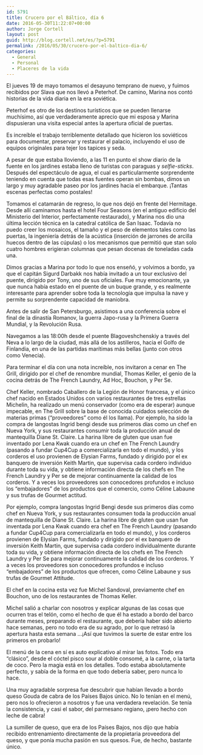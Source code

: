 ```yaml
---
id: 5791
title: Crucero por el Báltico, día 6
date: 2016-05-30T11:22:07+00:00
author: Jorge Cortell
layout: post
guid: http://blog.cortell.net/es/?p=5791
permalink: /2016/05/30/crucero-por-el-baltico-dia-6/
categories:
  - General
  - Personal
  - Placeres de la vida
---
```

El jueves 19 de mayo tomamos el desayuno temprano de nuevo, y fuimos recibidos por Slava que nos llevó a Peterhof. De camino, Marina nos contó historias de la vida diaria en la era soviética.

Peterhof es otro de los destinos turísticos que se pueden llenarse muchísimo, así que verdaderamente aprecio que mi esposa y Marina dispusieran una visita especial antes la apertura oficial de puertas.

Es increíble el trabajo terriblemente detallado que hicieron los soviéticos para documentar, preservar y restaurar el palacio, incluyendo el uso de equipos originales para tejer los tapices y seda.

A pesar de que estaba lloviendo, a las 11 en punto el show diario de la fuente en los jardines estaba lleno de turistas con paraguas y _selfie-sticks_. Después del espectáculo de agua, el cual es particularmente sorprendente teniendo en cuenta que todas esas fuentes operan sin bombas, dimos un largo y muy agradable paseo por los jardines hacia el embarque. ¡Tantas escenas perfectas como postales!

Tomamos el catamarán de regreso, lo que nos dejó en frente del Hermitage. Desde allí caminamos hasta el hotel Four Seasons (en el antiguo edificio del Ministerio del Interior, perfectamente restaurado), y Marina nos dio una última lección técnica en la catedral católica de San Isaac. Todavía no puedo creer los mosaicos, el tamaño y el peso de elementos tales como las puertas, la ingeniería detrás de la acústica (inserción de jarrones de arcilla huecos dentro de las cúpulas) o los mecanismos que permitió que stan solo cuatro hombres erigieran columnas que pesan docenas de toneladas cada una.

Dimos gracias a Marina por todo lo que nos enseñó, y volvimos a bordo, ya que el capitán Sigurd Darbakk nos había invitado a un tour exclusivo del puente, dirigido por Tony, uno de sus oficiales. Fue muy emocionante, ya que nunca había estado en el puente de un buque grande, y es realmente interesante para aprender sobre toda la tecnología que impulsa la nave y permite su sorprendente capacidad de maniobra.

Antes de salir de San Petersburgo, asistimos a una conferencia sobre el final de la dinastía Romanov, la guerra Japo-rusa y la Primera Guerra Mundial, y la Revolución Rusa.

Navegamos a las 18:00h desde el puente Blagoveshchenskiy a través del Neva a lo largo de la ciudad, más allá de los astilleros, hacia el Golfo de Finlandia, en una de las partidas marítimas más bellas (junto con otros como Venecia).

Para terminar el día con una nota increíble, nos invitaron a cenar en The Grill, dirigido por el chef de renombre mundial, Thomas Keller, el genio de la cocina detrás de The French Laundry, Ad Hoc, Bouchon, y Per Se.

Chef Keller, nombrado Caballero de la Legión de Honor francesa, y el único chef nacido en Estados Unidos con varios restaurantes de tres estrellas Michelin, ha realizado un menú conservador (como era de esperar) aunque impecable, en The Grill sobre la base de conocida cuidados selección de materias primas (&#8220;proveedores&#8221; como él los llama). Por ejemplo, ha sido la compra de langostas Ingrid bengi desde sus primeros días como un chef en Nueva York, y sus restaurantes consumir toda la producción anual de mantequilla Diane St. Claire. La harina libre de gluten que usan fue inventado por Lena Kwak cuando era un chef en The French Laundry (pasando a fundar Cup4Cup a comercializarla en todo el mundo), y los corderos el uso provienen de Elysian Farms, fundado y dirigido por el ex banquero de inversión Keith Martin, que supervisa cada cordero individuo durante toda su vida, y obtiene información directa de los chefs en The French Laundry y Per se de mejorar continuamente la calidad de los corderos. Y a veces los proveedores son conocedores profundos e incluso los &#8220;embajadores&#8221; de los productos que el comercio, como Céline Labaune y sus trufas de Gourmet actitud.

Por ejemplo, compra langostas Ingrid Bengi desde sus primeros días como chef en Nueva York, y sus restaurantes consumen toda la producción anual de mantequilla de Diane St. Claire. La harina libre de gluten que usan fue inventada por Lena Kwak cuando era chef en The French Laundry (pasando a fundar Cup4Cup para comercializarla en todo el mundo), y los corderos provienen de Elysian Farms, fundado y dirigido por el ex banquero de inversión Keith Martin, que supervisa cada cordero individualmente durante toda su vida, y obtiene información directa de los chefs en The French Laundry y Per Se para mejorar continuamente la calidad de los corderos. Y a veces los proveedores son conocedores profundos e incluso &#8220;embajadores&#8221; de los productos que ofrecen, como Céline Labaune y sus trufas de Gourmet Attitude.

El chef en la cocina esta vez fue Michel Sandoval, previamente chef en Bouchon, uno de los restaurantes de Thomas Keller.

Michel salió a charlar con nosotros y explicar algunas de las cosas que ocurren tras el telón, como el hecho de que él ha estado a bordo del barco durante meses, preparando el restaurante, que debería haber sido abierto hace semanas, pero no todo era de su agrado, por lo que retrasó la apertura hasta esta semana &#8230;¡Así que tuvimos la suerte de estar entre los primeros en probarlo!

El menú de la cena en sí es auto explicativo al mirar las fotos. Todo era &#8220;clásico&#8221;, desde el cóctel pisco sour al doble consomé, a la carne, o la tarta de coco. Pero la magia está en los detalles. Todo estaba absolutamente perfecto, y sabía de la forma en que todo debería saber, pero nunca lo hace.

Una muy agradable sorpresa fue descubrir que habían llevado a bordo queso Gouda de cabra de los Países Bajos único. No lo tenían en el menú, pero nos lo ofrecieron a nosotros y fue una verdadera revelación. Se tenía la consistencia, y casi el sabor, del parmesano regiano, ¡pero hecho con leche de cabra!

La sumiller de queso, que era de los Países Bajos, nos dijo que había recibido entrenamiento directamente de la propietaria proveedora del queso, y que ponía mucha pasión en sus quesos. Fue, de hecho, bastante único.